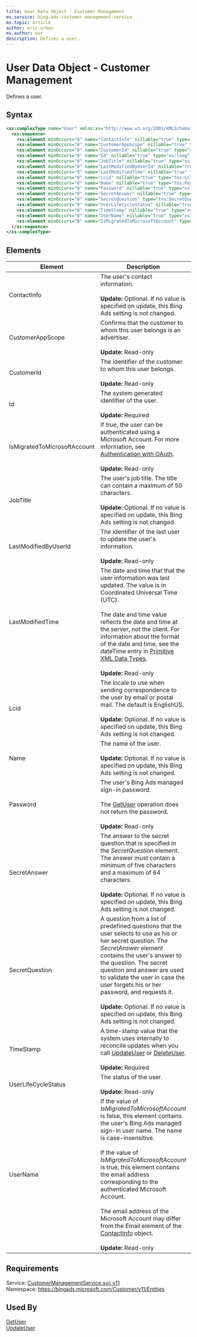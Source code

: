 ```yaml
---
title: User Data Object - Customer Management
ms.service: bing-ads-customer-management-service
ms.topic: article
author: eric-urban
ms.author: eur
description: Defines a user.
---
```

# User Data Object - Customer Management
Defines a user.

## Syntax
```xml
<xs:complexType name="User" xmlns:xs="http://www.w3.org/2001/XMLSchema">
  <xs:sequence>
    <xs:element minOccurs="0" name="ContactInfo" nillable="true" type="tns:ContactInfo" />
    <xs:element minOccurs="0" name="CustomerAppScope" nillable="true" type="tns:ApplicationType" />
    <xs:element minOccurs="0" name="CustomerId" nillable="true" type="xs:long" />
    <xs:element minOccurs="0" name="Id" nillable="true" type="xs:long" />
    <xs:element minOccurs="0" name="JobTitle" nillable="true" type="xs:string" />
    <xs:element minOccurs="0" name="LastModifiedByUserId" nillable="true" type="xs:long" />
    <xs:element minOccurs="0" name="LastModifiedTime" nillable="true" type="xs:dateTime" />
    <xs:element minOccurs="0" name="Lcid" nillable="true" type="tns:LCID" />
    <xs:element minOccurs="0" name="Name" nillable="true" type="tns:PersonName" />
    <xs:element minOccurs="0" name="Password" nillable="true" type="xs:string" />
    <xs:element minOccurs="0" name="SecretAnswer" nillable="true" type="xs:string" />
    <xs:element minOccurs="0" name="SecretQuestion" type="tns:SecretQuestion" />
    <xs:element minOccurs="0" name="UserLifeCycleStatus" nillable="true" type="tns:UserLifeCycleStatus" />
    <xs:element minOccurs="0" name="TimeStamp" nillable="true" type="xs:base64Binary" />
    <xs:element minOccurs="0" name="UserName" nillable="true" type="xs:string" />
    <xs:element minOccurs="0" name="IsMigratedToMicrosoftAccount" type="xs:boolean" />
  </xs:sequence>
</xs:complexType>
```

## <a name="elements"></a>Elements

|Element|Description|Data Type|
|-----------|---------------|-------------|
|<a name="contactinfo"></a>ContactInfo|The user's contact information.<br/><br/>**Update:** Optional. If no value is specified on update, this Bing Ads setting is not changed.|[ContactInfo](contactinfo.md)|
|<a name="customerappscope"></a>CustomerAppScope|Confirms that the customer to whom this user belongs is an advertiser.<br/><br/>**Update:** Read-only|[ApplicationType](applicationtype.md)|
|<a name="customerid"></a>CustomerId|The identifier of the customer to whom this user belongs.<br/><br/>**Update:** Read-only|**long**|
|<a name="id"></a>Id|The system generated identifier of the user.<br/><br/>**Update:** Required|**long**|
|<a name="ismigratedtomicrosoftaccount"></a>IsMigratedToMicrosoftAccount|If *true*, the user can be authenticated using  a Microsoft Account. For more information, see [Authentication with OAuth](~/guides/authentication-oauth.md).<br/><br/>**Update:** Read-only|**boolean**|
|<a name="jobtitle"></a>JobTitle|The user's job title. The title can contain a maximum of 50 characters.<br/><br/>**Update:** Optional. If no value is specified on update, this Bing Ads setting is not changed.|**string**|
|<a name="lastmodifiedbyuserid"></a>LastModifiedByUserId|The identifier of the last user to update the user's information.<br/><br/>**Update:** Read-only|**long**|
|<a name="lastmodifiedtime"></a>LastModifiedTime|The date and time that that the user information was last updated. The value is in Coordinated Universal Time (UTC).<br /><br />The date and time value reflects the date and time at the server, not the client. For information about the format of the date and time, see the dateTime entry in [Primitive XML Data Types](https://go.microsoft.com/fwlink/?linkid=859198).<br/><br/>**Update:** Read-only|**dateTime**|
|<a name="lcid"></a>Lcid|The locale to use when sending correspondence to the user by email or postal mail. The default is EnglishUS.<br/><br/>**Update:** Optional. If no value is specified on update, this Bing Ads setting is not changed.|[LCID](lcid.md)|
|<a name="name"></a>Name|The name of the user.<br/><br/>**Update:** Optional. If no value is specified on update, this Bing Ads setting is not changed.|[PersonName](personname.md)|
|<a name="password"></a>Password|The user's Bing Ads managed sign-in password.<br /><br />The [GetUser](../customer-management-service/getuser.md) operation does not return the password.<br/><br/>**Update:** Read-only|**string**|
|<a name="secretanswer"></a>SecretAnswer|The answer to the secret question that is specified in the *SecretQuestion* element. The answer must contain a minimum of five characters and a maximum of 64 characters.<br/><br/>**Update:** Optional. If no value is specified on update, this Bing Ads setting is not changed.|**string**|
|<a name="secretquestion"></a>SecretQuestion|A question from a list of predefined questions that the user selects to use as his or her secret question. The *SecretAnswer* element contains the user's answer to the question. The secret question and answer are used to validate the user in case the user forgets his or her password, and requests it.<br/><br/>**Update:** Optional. If no value is specified on update, this Bing Ads setting is not changed.|[SecretQuestion](secretquestion.md)|
|<a name="timestamp"></a>TimeStamp|A time-stamp value that the system uses internally to reconcile updates when you call [UpdateUser](../customer-management-service/updateuser.md) or [DeleteUser](../customer-management-service/deleteuser.md).<br/><br/>**Update:** Required|**base64Binary**|
|<a name="userlifecyclestatus"></a>UserLifeCycleStatus|The status of the user.<br/><br/>**Update:** Read-only|[UserLifeCycleStatus](userlifecyclestatus.md)|
|<a name="username"></a>UserName|If the value of *IsMigratedToMicrosoftAccount* is false, this element contains the user's Bing Ads managed sign-in user name. The name is case-insensitive.<br /><br />If the value of *IsMigratedToMicrosoftAccount* is true, this element contains the email address corresponding to the authenticated Microsoft Account.<br /><br /> The email address of the Microsoft Account may differ from the Email element of the [ContactInfo](../customer-management-service/contactinfo.md) object.<br/><br/>**Update:** Read-only|**string**|

## Requirements
Service: [CustomerManagementService.svc v11](https://clientcenter.api.bingads.microsoft.com/Api/CustomerManagement/v11/CustomerManagementService.svc)  
Namespace: https://bingads.microsoft.com/Customer/v11/Entities  

## Used By
[GetUser](getuser.md)  
[UpdateUser](updateuser.md)  
